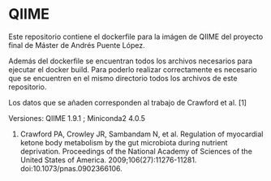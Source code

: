 # QIIME

Este repositorio contiene el dockerfile para la imágen de QIIME del proyecto final de Máster de Andrés Puente López.

Además del dockerfile se encuentran todos los archivos necesarios para ejecutar el docker build. Para poderlo realizar correctamente es necesario que se encuentren en el mismo directorio todos los archivos de este repositorio. 

Los datos que se añaden corresponden al trabajo de Crawford et al. [1]

Versiones: 
QIIME 1.9.1 ;
Miniconda2 4.0.5

1. Crawford PA, Crowley JR, Sambandam N, et al. Regulation of myocardial ketone body metabolism by the gut microbiota during nutrient deprivation. Proceedings of the National Academy of Sciences of the United States of America. 2009;106(27):11276-11281. doi:10.1073/pnas.0902366106.
